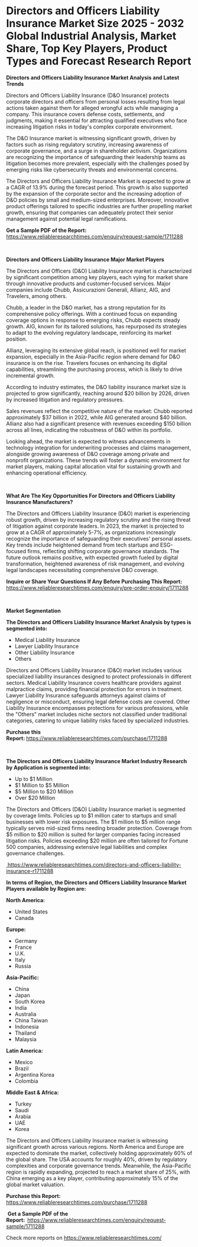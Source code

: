 <p><h1>Directors and Officers Liability Insurance Market Size 2025 - 2032 Global Industrial Analysis, Market Share, Top Key Players, Product Types and Forecast Research Report</h1></p><p><strong>Directors and Officers Liability Insurance Market Analysis and Latest Trends</strong></p>
<p><p>Directors and Officers Liability Insurance (D&O Insurance) protects corporate directors and officers from personal losses resulting from legal actions taken against them for alleged wrongful acts while managing a company. This insurance covers defense costs, settlements, and judgments, making it essential for attracting qualified executives who face increasing litigation risks in today's complex corporate environment.</p><p>The D&O Insurance market is witnessing significant growth, driven by factors such as rising regulatory scrutiny, increasing awareness of corporate governance, and a surge in shareholder activism. Organizations are recognizing the importance of safeguarding their leadership teams as litigation becomes more prevalent, especially with the challenges posed by emerging risks like cybersecurity threats and environmental concerns.</p><p>The Directors and Officers Liability Insurance Market is expected to grow at a CAGR of 13.9% during the forecast period. This growth is also supported by the expansion of the corporate sector and the increasing adoption of D&O policies by small and medium-sized enterprises. Moreover, innovative product offerings tailored to specific industries are further propelling market growth, ensuring that companies can adequately protect their senior management against potential legal ramifications.</p></p>
<p><strong>Get a Sample PDF of the Report:&nbsp;</strong> <a href="https://www.reliableresearchtimes.com/enquiry/request-sample/1711288?utm_campaign=3532&utm_medium=2&utm_source=Github&utm_content=ia&utm_term=27032025&utm_id=directors-and-officers-liability-insurance">https://www.reliableresearchtimes.com/enquiry/request-sample/1711288</a></p>
<p>&nbsp;</p>
<p><strong>Directors and Officers Liability Insurance Major Market Players</strong></p>
<p><p>The Directors and Officers (D&O) Liability Insurance market is characterized by significant competition among key players, each vying for market share through innovative products and customer-focused services. Major companies include Chubb, Assicurazioni Generali, Allianz, AIG, and Travelers, among others. </p><p>Chubb, a leader in the D&O market, has a strong reputation for its comprehensive policy offerings. With a continued focus on expanding coverage options in response to emerging risks, Chubb expects steady growth. AIG, known for its tailored solutions, has repurposed its strategies to adapt to the evolving regulatory landscape, reinforcing its market position.</p><p>Allianz, leveraging its extensive global reach, is positioned well for market expansion, especially in the Asia-Pacific region where demand for D&O insurance is on the rise. Travelers focuses on enhancing its digital capabilities, streamlining the purchasing process, which is likely to drive incremental growth. </p><p>According to industry estimates, the D&O liability insurance market size is projected to grow significantly, reaching around $20 billion by 2026, driven by increased litigation and regulatory pressures. </p><p>Sales revenues reflect the competitive nature of the market: Chubb reported approximately $37 billion in 2022, while AIG generated around $40 billion. Allianz also had a significant presence with revenues exceeding $150 billion across all lines, indicating the robustness of D&O within its portfolio. </p><p>Looking ahead, the market is expected to witness advancements in technology integration for underwriting processes and claims management, alongside growing awareness of D&O coverage among private and nonprofit organizations. These trends will foster a dynamic environment for market players, making capital allocation vital for sustaining growth and enhancing operational efficiency.</p></p>
<p>&nbsp;</p>
<p><strong>What Are The Key Opportunities For Directors and Officers Liability Insurance Manufacturers?</strong></p>
<p><p>The Directors and Officers Liability Insurance (D&O) market is experiencing robust growth, driven by increasing regulatory scrutiny and the rising threat of litigation against corporate leaders. In 2023, the market is projected to grow at a CAGR of approximately 5-7%, as organizations increasingly recognize the importance of safeguarding their executives' personal assets. Key trends include heightened demand from tech startups and ESG-focused firms, reflecting shifting corporate governance standards. The future outlook remains positive, with expected growth fueled by digital transformation, heightened awareness of risk management, and evolving legal landscapes necessitating comprehensive D&O coverage.</p></p>
<p><strong>Inquire or Share Your Questions If Any Before Purchasing This Report:</strong> <a href="https://www.reliableresearchtimes.com/enquiry/pre-order-enquiry/1711288?utm_campaign=3532&utm_medium=2&utm_source=Github&utm_content=ia&utm_term=27032025&utm_id=directors-and-officers-liability-insurance">https://www.reliableresearchtimes.com/enquiry/pre-order-enquiry/1711288</a></p>
<p>&nbsp;</p>
<p><strong>Market Segmentation</strong></p>
<p><strong>The Directors and Officers Liability Insurance Market Analysis by types is segmented into:</strong></p>
<p><ul><li>Medical Liability Insurance</li><li>Lawyer Liability Insurance</li><li>Other Liability Insurance</li><li>Others</li></ul></p>
<p><p>Directors and Officers Liability Insurance (D&O) market includes various specialized liability insurances designed to protect professionals in different sectors. Medical Liability Insurance covers healthcare providers against malpractice claims, providing financial protection for errors in treatment. Lawyer Liability Insurance safeguards attorneys against claims of negligence or misconduct, ensuring legal defense costs are covered. Other Liability Insurance encompasses protections for various professions, while the "Others" market includes niche sectors not classified under traditional categories, catering to unique liability risks faced by specialized industries.</p></p>
<p><strong>Purchase this Report:&nbsp;</strong><a href="https://www.reliableresearchtimes.com/purchase/1711288?utm_campaign=3532&utm_medium=2&utm_source=Github&utm_content=ia&utm_term=27032025&utm_id=directors-and-officers-liability-insurance">https://www.reliableresearchtimes.com/purchase/1711288</a></p>
<p>&nbsp;</p>
<p><strong>The Directors and Officers Liability Insurance Market Industry Research by Application is segmented into:</strong></p>
<p><ul><li>Up to $1 Million</li><li>$1 Million to $5 Million</li><li>$5 Million to $20 Million</li><li>Over $20 Million</li></ul></p>
<p><p>The Directors and Officers (D&O) Liability Insurance market is segmented by coverage limits. Policies up to $1 million cater to startups and small businesses with lower risk exposures. The $1 million to $5 million range typically serves mid-sized firms needing broader protection. Coverage from $5 million to $20 million is suited for larger companies facing increased litigation risks. Policies exceeding $20 million are often tailored for Fortune 500 companies, addressing extensive legal liabilities and complex governance challenges.</p></p>
<p><a href="https://www.reliableresearchtimes.com/directors-and-officers-liability-insurance-r1711288?utm_campaign=3532&utm_medium=2&utm_source=Github&utm_content=ia&utm_term=27032025&utm_id=directors-and-officers-liability-insurance">&nbsp;https://www.reliableresearchtimes.com/directors-and-officers-liability-insurance-r1711288</a></p>
<p><strong>In terms of Region, the Directors and Officers Liability Insurance Market Players available by Region are:</strong></p>
<p>
    <p> <strong> North America: </strong>
        <ul>
            <li>United States</li>
            <li>Canada</li>
        </ul>
        </p> 
    <p> <strong> Europe: </strong>
        <ul>
            <li>Germany</li>
            <li>France</li>
            <li>U.K.</li>
            <li>Italy</li>
            <li>Russia</li>
        </ul>
        </p> 
    <p> <strong> Asia-Pacific: </strong>
        <ul>
            <li>China</li>
            <li>Japan</li>
            <li>South Korea</li>
            <li>India</li>
            <li>Australia</li>
            <li>China Taiwan</li>
            <li>Indonesia</li>
            <li>Thailand</li>
            <li>Malaysia</li>
        </ul>
        </p> 
    <p> <strong> Latin America: </strong>
        <ul>
            <li>Mexico</li>
            <li>Brazil</li>
            <li>Argentina Korea</li>
            <li>Colombia</li>
        </ul>
        </p> 
    <p> <strong> Middle East & Africa: </strong>
        <ul>
            <li>Turkey</li>
            <li>Saudi</li>
            <li>Arabia</li>
            <li>UAE</li>
            <li>Korea</li>
        </ul>
    </p>
    </p>
<p><p>The Directors and Officers Liability Insurance market is witnessing significant growth across various regions. North America and Europe are expected to dominate the market, collectively holding approximately 60% of the global share. The USA accounts for roughly 40%, driven by regulatory complexities and corporate governance trends. Meanwhile, the Asia-Pacific region is rapidly expanding, projected to reach a market share of 25%, with China emerging as a key player, contributing approximately 15% of the global market valuation.</p></p>
<p><strong>Purchase this Report: </strong><a href="https://www.reliableresearchtimes.com/purchase/1711288?utm_campaign=3532&utm_medium=2&utm_source=Github&utm_content=ia&utm_term=27032025&utm_id=directors-and-officers-liability-insurance">https://www.reliableresearchtimes.com/purchase/1711288</a></p>
<p>&nbsp;<strong>Get a Sample PDF of the Report:&nbsp;&nbsp;</strong><a href="https://www.reliableresearchtimes.com/enquiry/request-sample/1711288?utm_campaign=3532&utm_medium=2&utm_source=Github&utm_content=ia&utm_term=27032025&utm_id=directors-and-officers-liability-insurance">https://www.reliableresearchtimes.com/enquiry/request-sample/1711288</a></p>
<p><strong></strong></p>
<p>Check more reports on <a href="https://www.reliableresearchtimes.com/?utm_campaign=3532&utm_medium=2&utm_source=Github&utm_content=ia&utm_term=27032025&utm_id=directors-and-officers-liability-insurance">https://www.reliableresearchtimes.com/</a></p>